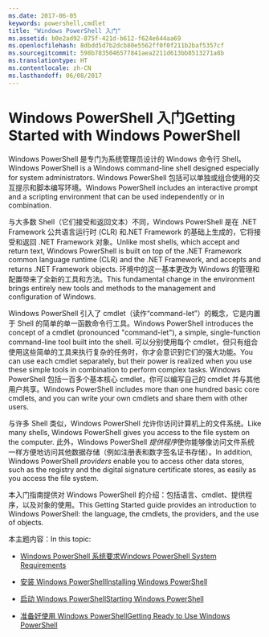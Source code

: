 ```yaml
---
ms.date: 2017-06-05
keywords: powershell,cmdlet
title: "Windows PowerShell 入门"
ms.assetid: b0e2ad92-875f-421d-b612-f624e644aa69
ms.openlocfilehash: 8dbdd5d7b2dcb80e5562ff0f0f211b2baf5357cf
ms.sourcegitcommit: 598b7835046577841aea2211d613bb8513271a8b
ms.translationtype: HT
ms.contentlocale: zh-CN
ms.lasthandoff: 06/08/2017
---
```

# <a name="getting-started-with-windows-powershell"></a><span data-ttu-id="df3c4-103">Windows PowerShell 入门</span><span class="sxs-lookup"><span data-stu-id="df3c4-103">Getting Started with Windows PowerShell</span></span>
<span data-ttu-id="df3c4-104">Windows PowerShell 是专门为系统管理员设计的 Windows 命令行 Shell。</span><span class="sxs-lookup"><span data-stu-id="df3c4-104">Windows PowerShell is a Windows command-line shell designed especially for system administrators.</span></span> <span data-ttu-id="df3c4-105">Windows PowerShell 包括可以单独或组合使用的交互提示和脚本编写环境。</span><span class="sxs-lookup"><span data-stu-id="df3c4-105">Windows PowerShell includes an interactive prompt and a scripting environment that can be used independently or in combination.</span></span>

<span data-ttu-id="df3c4-106">与大多数 Shell（它们接受和返回文本）不同，Windows PowerShell 是在 .NET Framework 公共语言运行时 (CLR) 和.NET Framework 的基础上生成的，它将接受和返回 .NET Framework 对象。</span><span class="sxs-lookup"><span data-stu-id="df3c4-106">Unlike most shells, which accept and return text, Windows PowerShell is built on top of the .NET Framework common language runtime (CLR) and the .NET Framework, and accepts and returns .NET Framework objects.</span></span> <span data-ttu-id="df3c4-107">环境中的这一基本更改为 Windows 的管理和配置带来了全新的工具和方法。</span><span class="sxs-lookup"><span data-stu-id="df3c4-107">This fundamental change in the environment brings entirely new tools and methods to the management and configuration of Windows.</span></span>

<span data-ttu-id="df3c4-108">Windows PowerShell 引入了 cmdlet（读作“command-let”）的概念，它是内置于 Shell 的简单的单一函数命令行工具。</span><span class="sxs-lookup"><span data-stu-id="df3c4-108">Windows PowerShell introduces the concept of a cmdlet (pronounced "command-let"), a simple, single-function command-line tool built into the shell.</span></span> <span data-ttu-id="df3c4-109">可以分别使用每个 cmdlet，但只有组合使用这些简单的工具来执行复杂的任务时，你才会意识到它们的强大功能。</span><span class="sxs-lookup"><span data-stu-id="df3c4-109">You can use each cmdlet separately, but their power is realized when you use these simple tools in combination to perform complex tasks.</span></span> <span data-ttu-id="df3c4-110">Windows PowerShell 包括一百多个基本核心 cmdlet，你可以编写自己的 cmdlet 并与其他用户共享。</span><span class="sxs-lookup"><span data-stu-id="df3c4-110">Windows PowerShell includes more than one hundred basic core cmdlets, and you can write your own cmdlets and share them with other users.</span></span>

<span data-ttu-id="df3c4-111">与许多 Shell 类似，Windows PowerShell 允许你访问计算机上的文件系统。</span><span class="sxs-lookup"><span data-stu-id="df3c4-111">Like many shells, Windows PowerShell gives you access to the file system on the computer.</span></span> <span data-ttu-id="df3c4-112">此外，Windows PowerShell *提供程序*使你能够像访问文件系统一样方便地访问其他数据存储（例如注册表和数字签名证书存储）。</span><span class="sxs-lookup"><span data-stu-id="df3c4-112">In addition, Windows PowerShell *providers* enable you to access other data stores, such as the registry and the digital signature certificate stores, as easily as you access the file system.</span></span>

<span data-ttu-id="df3c4-113">本入门指南提供对 Windows PowerShell 的介绍：包括语言、cmdlet、提供程序，以及对象的使用。</span><span class="sxs-lookup"><span data-stu-id="df3c4-113">This Getting Started guide provides an introduction to Windows PowerShell: the language, the cmdlets, the providers, and the use of objects.</span></span>

<span data-ttu-id="df3c4-114">本主题内容：</span><span class="sxs-lookup"><span data-stu-id="df3c4-114">In this topic:</span></span>

-   [<span data-ttu-id="df3c4-115">Windows PowerShell 系统要求</span><span class="sxs-lookup"><span data-stu-id="df3c4-115">Windows PowerShell System Requirements</span></span>](../setup/Windows-PowerShell-System-Requirements.md)

-   [<span data-ttu-id="df3c4-116">安装 Windows PowerShell</span><span class="sxs-lookup"><span data-stu-id="df3c4-116">Installing Windows PowerShell</span></span>](../setup/Installing-Windows-PowerShell.md)

-   [<span data-ttu-id="df3c4-117">启动 Windows PowerShell</span><span class="sxs-lookup"><span data-stu-id="df3c4-117">Starting Windows PowerShell</span></span>](../setup/Starting-Windows-PowerShell.md)

-   [<span data-ttu-id="df3c4-118">准备好使用 Windows PowerShell</span><span class="sxs-lookup"><span data-stu-id="df3c4-118">Getting Ready to Use Windows PowerShell</span></span>](Getting-Ready-to-Use-Windows-PowerShell.md)

